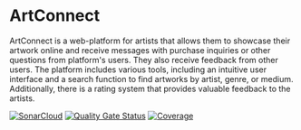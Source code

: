 # ArtConnect

ArtConnect is a web-platform for artists that allows them to showcase their artwork online and receive messages with purchase inquiries or other questions from platform's users. They also receive feedback from other users. The platform includes various tools, including an intuitive user interface and a search function to find artworks by artist, genre, or medium. Additionally, there is a rating system that provides valuable feedback to the artists.

[![SonarCloud](https://sonarcloud.io/images/project_badges/sonarcloud-white.svg)](https://sonarcloud.io/summary/new_code?id=smurzz_artconnect)
[![Quality Gate Status](https://sonarcloud.io/api/project_badges/measure?project=smurzz_artconnect&metric=alert_status)](https://sonarcloud.io/summary/new_code?id=smurzz_artconnect)
[![Coverage](https://sonarcloud.io/api/project_badges/measure?project=smurzz_artconnect&metric=coverage)](https://sonarcloud.io/summary/new_code?id=smurzz_artconnect)

